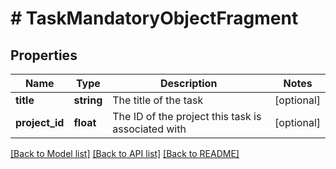 # # TaskMandatoryObjectFragment

## Properties

Name | Type | Description | Notes
------------ | ------------- | ------------- | -------------
**title** | **string** | The title of the task | [optional]
**project_id** | **float** | The ID of the project this task is associated with | [optional]

[[Back to Model list]](../README.md#documentation-for-models) [[Back to API list]](../README.md#documentation-for-api-endpoints) [[Back to README]](../README.md)
